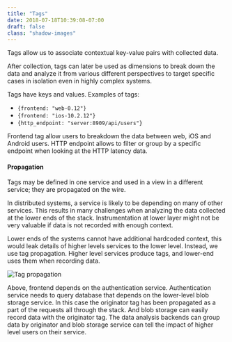 ```yaml
---
title: "Tags"
date: 2018-07-18T10:39:08-07:00
draft: false
class: "shadow-images"
---
```



Tags allow us to associate contextual key-value pairs with collected data.

After collection, tags can later be used as dimensions to break down the data and
analyze it from various different perspectives to target specific
cases in isolation even in highly complex systems.

Tags have keys and values. Examples of tags:

* `{frontend: "web-0.12"}`
* `{frontend: "ios-10.2.12"}`
* `{http_endpoint: "server:8909/api/users"}`

Frontend tag allow users to breakdown the data between web, iOS and Android users.
HTTP endpoint allows to filter or group by a specific endpoint when
looking at the HTTP latency data.

#### Propagation

Tags may be defined in one service and used in a view in a different
service; they are propagated on the wire.

In distributed systems, a service is likely to be depending
on many of other services.
This results in many challenges when analyzing the data
collected at the lower ends of the stack.
Instrumentation at lower layer might not be very valuable
if data is not recorded with enough context.

Lower ends of the systems cannot have additional hardcoded context, this
would leak details of higher levels services to the lower level.
Instead, we use tag propagation.
Higher level services produce tags, and lower-end uses them when
recording data.

![Tag propagation](/img/tags-propagation.png)

Above, frontend depends on the authentication service. Authentication
service needs to query database that depends on the lower-level
blob storage service. In this case the originator tag has been
propagated as a part of the requests all through the stack. And
blob storage can easily record data with the originator tag.
The data analysis backends can group data by originator and blob storage service
can tell the impact of higher level users on their service.
